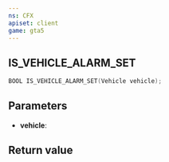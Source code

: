 ```yaml
---
ns: CFX
apiset: client
game: gta5
---
```

## IS_VEHICLE_ALARM_SET

```c
BOOL IS_VEHICLE_ALARM_SET(Vehicle vehicle);
```


## Parameters
* **vehicle**: 

## Return value

